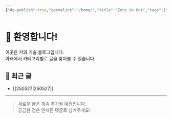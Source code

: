 ```yaml
---
{"dg-publish":true,"permalink":"/home/","title":"Zero to One","tags":["gardenEntry"],"created":"2025-05-27T13:25:46.129+09:00","updated":"2025-05-27T21:48:20.690+09:00"}
---
```


# 👋 환영합니다!

이곳은 저의 기술 블로그입니다.  
아래에서 카테고리별로 글을 찾아볼 수 있습니다.

## 📂 최근 글

- [[250527\|250527]]
---

> 새로운 글은 계속 추가될 예정입니다.  
> 궁금한 점은 언제든 댓글로 남겨주세요!
